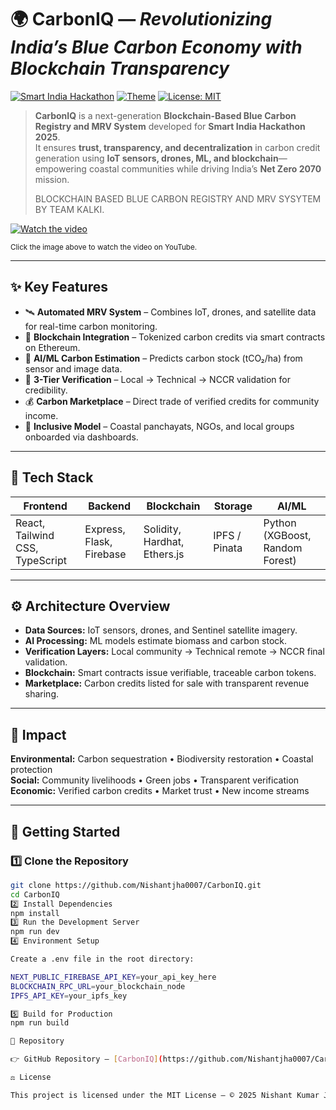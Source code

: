 # 🌍 **CarbonIQ** — *Revolutionizing India’s Blue Carbon Economy with Blockchain Transparency*  

[![Smart India Hackathon](https://img.shields.io/badge/Event-SIH%202025-blue)](https://www.sih.gov.in/)
[![Theme](https://img.shields.io/badge/Theme-Clean%20%26%20Green%20Technology-brightgreen)](#)
[![License: MIT](https://img.shields.io/badge/License-MIT-yellow.svg)](LICENSE)

> **CarbonIQ** is a next-generation **Blockchain-Based Blue Carbon Registry and MRV System** developed for **Smart India Hackathon 2025**.  
> It ensures **trust, transparency, and decentralization** in carbon credit generation using **IoT sensors, drones, ML, and blockchain**—empowering coastal communities while driving India’s **Net Zero 2070** mission.
>
> BLOCKCHAIN BASED BLUE CARBON REGISTRY AND MRV SYSYTEM BY TEAM KALKI.

[![Watch the video](https://img.youtube.com/vi/aKaD_g4Ogv8/0.jpg)](https://youtu.be/aKaD_g4Ogv8)

<sub>Click the image above to watch the video on YouTube.</sub>

---

## ✨ **Key Features**

- 🛰 **Automated MRV System** – Combines IoT, drones, and satellite data for real-time carbon monitoring.  
- 🔗 **Blockchain Integration** – Tokenized carbon credits via smart contracts on Ethereum.  
- 🧠 **AI/ML Carbon Estimation** – Predicts carbon stock (tCO₂/ha) from sensor and image data.  
- 👥 **3-Tier Verification** – Local → Technical → NCCR validation for credibility.  
- 💰 **Carbon Marketplace** – Direct trade of verified credits for community income.  
- 🌿 **Inclusive Model** – Coastal panchayats, NGOs, and local groups onboarded via dashboards.  

---

## 🚀 **Tech Stack**

| Frontend | Backend | Blockchain | Storage | AI/ML |
|-----------|----------|-------------|----------|--------|
| React, Tailwind CSS, TypeScript | Express, Flask, Firebase | Solidity, Hardhat, Ethers.js | IPFS / Pinata | Python (XGBoost, Random Forest) |

---

## ⚙️ **Architecture Overview**

- **Data Sources:** IoT sensors, drones, and Sentinel satellite imagery.  
- **AI Processing:** ML models estimate biomass and carbon stock.  
- **Verification Layers:** Local community → Technical remote → NCCR final validation.  
- **Blockchain:** Smart contracts issue verifiable, traceable carbon tokens.  
- **Marketplace:** Carbon credits listed for sale with transparent revenue sharing.  

---

## 🌿 **Impact**

**Environmental:** Carbon sequestration • Biodiversity restoration • Coastal protection  
**Social:** Community livelihoods • Green jobs • Transparent verification  
**Economic:** Verified carbon credits • Market trust • New income streams  

---

## 🔧 **Getting Started**

### 1️⃣ Clone the Repository
```bash
git clone https://github.com/Nishantjha0007/CarbonIQ.git
cd CarbonIQ
2️⃣ Install Dependencies
npm install
3️⃣ Run the Development Server
npm run dev
4️⃣ Environment Setup

Create a .env file in the root directory:

NEXT_PUBLIC_FIREBASE_API_KEY=your_api_key_here
BLOCKCHAIN_RPC_URL=your_blockchain_node
IPFS_API_KEY=your_ipfs_key

5️⃣ Build for Production
npm run build

🔗 Repository

👉 GitHub Repository – [CarbonIQ](https://github.com/Nishantjha0007/CarbonIQ)

⚖️ License

This project is licensed under the MIT License — © 2025 Nishant Kumar Jha
